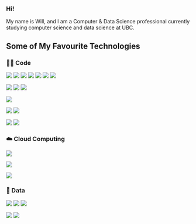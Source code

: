 ### Hi!

My name is Will, and I am a Computer & Data Science professional currently studying computer science and data science at UBC.

## Some of My Favourite Technologies

### 👨‍💻 Code

![](https://img.shields.io/badge/Language-Python-informational?style=flat&logo=python&logoColor=white&color=3776AB)
![](https://img.shields.io/badge/Library-Pandas-informational?style=flat&logo=pandas&logoColor=white&color=3776AB)
![](https://img.shields.io/badge/Library-Seaborn-informational?style=flat&logo=seaborn&logoColor=white&color=3776AB)
![](https://img.shields.io/badge/Framework-Django-informational?style=flat&logo=django&logoColor=white&color=3776AB)
![](https://img.shields.io/badge/Platform-Jupyter-informational?style=flat&logo=jupyter&logoColor=white&color=3776AB)
![](https://img.shields.io/badge/Library-NLTK-informational?style=flatlogoColor=white&color=3776AB)
![](https://img.shields.io/badge/Library-ScikitLearn-informational?style=flat&logo=scikit-learn&logoColor=white&color=3776AB)

![](https://img.shields.io/badge/Language-JavaScript-informational?style=flat&logo=javascript&logoColor=white&color=F7DF1E)
![](https://img.shields.io/badge/Platform-Node.js-informational?style=flat&logo=node.js&logoColor=white&color=F7DF1E)
![](https://img.shields.io/badge/Framework-Express-informational?style=flat&logo=node.js&logoColor=white&color=F7DF1E)

![](https://img.shields.io/badge/Language-R-informational?style=flat&logo=r&logoColor=white&color=276DC3)

![](https://img.shields.io/badge/Language-Java-informational?style=flat&logo=Java&logoColor=white&color=007396)
![](https://img.shields.io/badge/Framework-JUnit-informational?style=flat&logoColor=white&color=007396)

![](https://img.shields.io/badge/Language-C-informational?style=flat&logo=C&logoColor=white&color=A8B9CC)
![](https://img.shields.io/badge/Language-C++-informational?style=flat&logo=Cplusplus&logoColor=white&color=00599C)

### ☁️ Cloud Computing

![](https://img.shields.io/badge/Cloud-GoogleCloud-informational?style=flat&logo=googlecloud&logoColor=white&color=4285F4)

![](https://img.shields.io/badge/Cloud-DigitalOcean-informational?style=flat&logo=digitalocean&logoColor=white&color=0080FF)

![](https://img.shields.io/badge/Cloud-AWS-informational?style=flat&logo=amazonaws&logoColor=white&color=232F3E)

### 💾 Data

![](https://img.shields.io/badge/Database-MySQL-informational?style=flat&logo=mysql&logoColor=white&color=4479A1)
![](https://img.shields.io/badge/Database-BigQuery-informational?style=flat&logo=googlecloud&logoColor=white&color=4285F4)
![](https://img.shields.io/badge/Database-PostgreSQL-informational?style=flat&logo=postgresql&logoColor=white&color=4169E1)

![](https://img.shields.io/badge/Analytics-Tableau-informational?style=flat&logo=tableau&logoColor=white&color=E97627)
![](https://img.shields.io/badge/Analytics-Sisense-informational?style=flat&logoColor=white&color=ffcb05)
